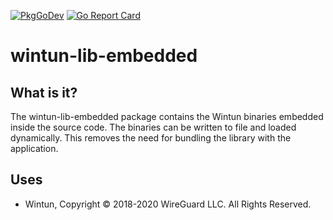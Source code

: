 [![PkgGoDev](https://pkg.go.dev/badge/norgor/wintun-lib-embedded)](https://pkg.go.dev/github.com/norgor/wintun-lib-embedded)
[![Go Report Card](https://goreportcard.com/badge/github.com/norgor/wintun-lib-embedded)](https://goreportcard.com/report/github.com/norgor/wintun-lib-embedded)

# wintun-lib-embedded
## What is it?
The wintun-lib-embedded package contains the Wintun binaries embedded inside the source code. The binaries can be written to file and loaded dynamically. This removes the need for bundling the library with the application.

## Uses
 - Wintun, Copyright © 2018-2020 WireGuard LLC. All Rights Reserved.
